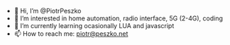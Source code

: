 - 👋 Hi, I’m @PiotrPeszko
- 👀 I’m interested in home automation, radio interface, 5G (2-4G), coding
- 🌱 I’m currently learning ocasionally LUA and javascript
- 📫 How to reach me: piotr@peszko.net

<!---
PiotrPeszko/PiotrPeszko is a ✨ special ✨ repository because its `README.md` (this file) appears on your GitHub profile.
You can click the Preview link to take a look at your changes.
--->
